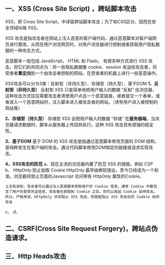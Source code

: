 ## **一、XSS (Cross Site Script) ，跨站脚本攻击**

XSS，即 Cross Site Script，中译是跨站脚本攻击；为了和CSS区分，因而在安全领域叫做 XSS。

XSS 攻击是指攻击者在网站上注入恶意的客户端代码，通过恶意脚本对客户端网页进行篡改，从而在用户浏览网页时，对用户浏览器进行控制或者获取用户隐私数据的一种攻击方式。

恶意脚本一般包括 JavaScript， HTML 和 Flash。
有很多种方式进行 XSS 攻击，但它们的共同点为：将一些隐私数据像 cookie、session 发送给攻击者，将受害者**重定向**到一个由攻击者控制的网站，在受害者的机器上进行一些恶意操作。

XSS攻击可以分为3类：反射型（非持久型）、存储型（持久型）、基于DOM
**1、反射型（非持久型）**
反射型 XSS 只是简单地把用户输入的数据 “反射” 给浏览器，这种攻击方式往往需要攻击者诱使用户点击一个恶意链接，或者提交一个表单，或者进入一个恶意网站时，注入脚本进入被攻击者的网站。（诱导用户进入被控制的网站等）


**2、存储型（持久型）**
存储型 XSS 会把用户输入的数据 “存储” 在**服务器端**，当浏览器请求数据时，脚本从服务器上传回并执行。这种 XSS 攻击具有很强的稳定性。


**3、基于DOM**
基于 DOM 的 XSS 攻击是指通过恶意脚本修改页面的 DOM 结构，是纯粹发生在客户端的攻击。通过代码脚本修改DOM绑定的链接或请求实现攻击。

**4、XSS攻击的防范**
a、现在主流的浏览器内置了防范 XSS 的措施，例如 CSP
b、 HttpOnly 防止劫取 Cookie
	HttpOnly 最早由微软提出，至今已经成为一个标准。浏览器将禁止页面的Javascript 访问带有 HttpOnly 属性的Cookie。

	上文有说到，攻击者可以通过注入恶意脚本获取用户的 Cookie 信息。通常 Cookie 中都包含了用户的登录凭证信息，攻击者在获取到 Cookie 之后，则可以发起 Cookie 劫持攻击。所以，严格来说，HttpOnly 并非阻止 XSS 攻击，而是能阻止 XSS 攻击后的 Cookie 劫持攻击
c、
d、





## **二、CSRF(Cross Site Request Forgery)，跨站点伪造请求。**



## **三、Http Heads攻击**

<!--stackedit_data:
eyJoaXN0b3J5IjpbMTMxNzQwNDE1NywtMTA1MDg3ODkyMl19
-->